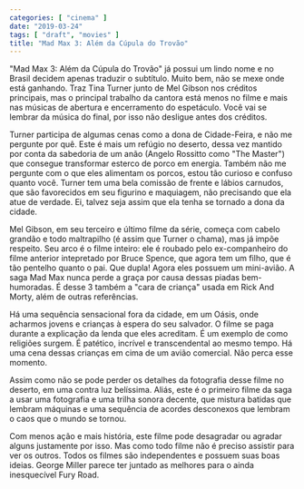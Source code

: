 ```yaml
---
categories: [ "cinema" ]
date: "2019-03-24"
tags: [ "draft", "movies" ]
title: "Mad Max 3: Além da Cúpula do Trovão"
---
```

"Mad Max 3: Além da Cúpula do Trovão" já possui um lindo nome e no
Brasil decidem apenas traduzir o subtítulo. Muito bem, não se mexe
onde está ganhando. Traz Tina Turner junto de Mel Gibson nos créditos
principais, mas o principal trabalho da cantora está menos no filme e
mais nas músicas de abertura e encerramento do espetáculo. Você vai se
lembrar da música do final, por isso não desligue antes dos créditos.

Turner participa de algumas cenas como a dona de Cidade-Feira, e não me
pergunte por quê. Este é mais um refúgio no deserto, dessa vez mantido
por conta da sabedoria de um anão (Angelo Rossitto como "The Master")
que consegue transformar esterco de porco em energia. Também não me
pergunte com o que eles alimentam os porcos, estou tão curioso e confuso
quanto você. Turner tem uma bela comissão de frente e lábios carnudos,
que são favorecidos em seu figurino e maquiagem, não precisando que
ela atue de verdade. Ei, talvez seja assim que ela tenha se tornado a
dona da cidade.

Mel Gibson, em seu terceiro e último filme da série, começa com
cabelo grandão e todo maltrapilho (é assim que Turner o chama), mas
já impõe respeito. Seu arco é o filme inteiro: ele é roubado pelo
ex-companheiro do filme anterior intepretado por Bruce Spence, que agora
tem um filho, que é tão pentelho quanto o pai. Que dupla! Agora eles
possuem um mini-avião. A saga Mad Max nunca perde a graça por causa
dessas piadas bem-humoradas. É desse 3 também a "cara de criança"
usada em Rick And Morty, além de outras referências.

Há uma sequência sensacional fora da cidade, em um Oásis, onde acharmos
jovens e crianças à espera do seu salvador. O filme se paga durante a
explicação da lenda que eles acreditam. É um exemplo de como religiões
surgem. É patético, incrível e transcendental ao mesmo tempo. Há
uma cena dessas crianças em cima de um avião comercial. Não perca
esse momento.

Assim como não se pode perder os detalhes da fotografia desse filme no
deserto, em uma contra luz belíssima. Aliás, este é o primeiro filme
da saga a usar uma fotografia e uma trilha sonora decente, que mistura
batidas que lembram máquinas e uma sequência de acordes desconexos
que lembram o caos que o mundo se tornou.

Com menos ação e mais história, este filme pode desagradar ou agradar
alguns justamente por isso. Mas como todo filme não é preciso assistir
para ver os outros. Todos os filmes são independentes e possuem suas
boas ideias. George Miller parece ter juntado as melhores para o ainda
inesquecível Fury Road.
